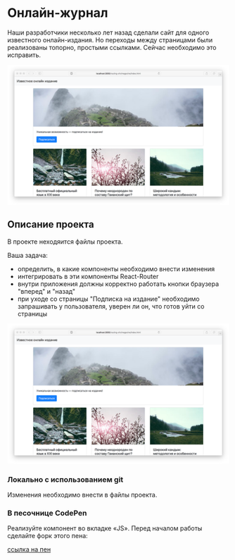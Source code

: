 Онлайн-журнал
===

Наши разработчики несколько лет назад сделали сайт для одного известного онлайн-издания. Но переходы между страницами были реализованы топорно, простыми ссылками. Сейчас необходимо это исправить.

![magazine.png](./assets/magazine.png)

## Описание проекта

В проекте неходяится файлы проекта.

Ваша задача:
- определить, в какие компоненты необходимо внести изменения
- интегрировать в эти компоненты React-Router
- внутри приложения должны корректно работать кнопки браузера "вперед" и "назад"
- при уходе со страницы "Подписка на издание" необходимо запрашивать у пользователя, уверен ли он, что готов уйти со страницы


![magazine-done.png](./assets/magazine.png)

### Локально с использованием git

Изменения необходимо внести в файлы проекта.

### В песочнице CodePen

Реализуйте компонент во вкладке «JS». Перед началом работы сделайте форк этого пена:

[ссылка на пен](https://codepen.io/Netology/project/editor/AbpVEo)
